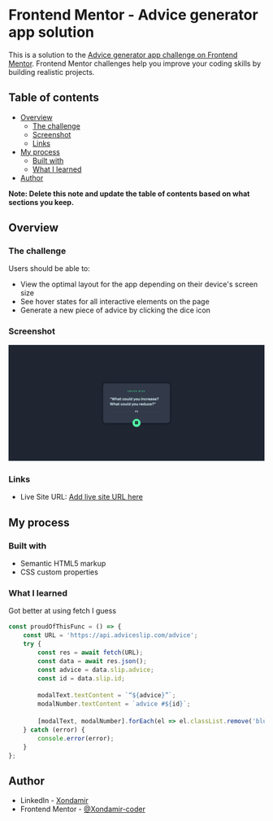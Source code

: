 # Frontend Mentor - Advice generator app solution

This is a solution to the [Advice generator app challenge on Frontend Mentor](https://www.frontendmentor.io/challenges/advice-generator-app-QdUG-13db). Frontend Mentor challenges help you improve your coding skills by building realistic projects.

## Table of contents

-   [Overview](#overview)
    -   [The challenge](#the-challenge)
    -   [Screenshot](#screenshot)
    -   [Links](#links)
-   [My process](#my-process)
    -   [Built with](#built-with)
    -   [What I learned](#what-i-learned)
-   [Author](#author)

**Note: Delete this note and update the table of contents based on what sections you keep.**

## Overview

### The challenge

Users should be able to:

-   View the optimal layout for the app depending on their device's screen size
-   See hover states for all interactive elements on the page
-   Generate a new piece of advice by clicking the dice icon

### Screenshot

![](./images/screenshot.png)

### Links

-   Live Site URL: [Add live site URL here](https://xondamir-coder.github.io/advice-generator/)

## My process

### Built with

-   Semantic HTML5 markup
-   CSS custom properties

### What I learned

Got better at using fetch I guess

```js
const proudOfThisFunc = () => {
	const URL = 'https://api.adviceslip.com/advice';
	try {
		const res = await fetch(URL);
		const data = await res.json();
		const advice = data.slip.advice;
		const id = data.slip.id;

		modalText.textContent = `“${advice}”`;
		modalNumber.textContent = `advice #${id}`;

		[modalText, modalNumber].forEach(el => el.classList.remove('blurred'));
	} catch (error) {
		console.error(error);
	}
};
```

## Author

-   LinkedIn - [Xondamir](https://www.linkedin.com/in/xondamir-nazrullayev/)
-   Frontend Mentor - [@Xondamir-coder](https://www.frontendmentor.io/profile/Xondamir-coder)
